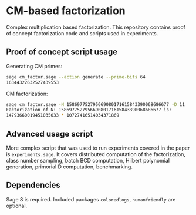 # CM-based factorization
Complex multiplication based factorization.
This repository contains proof of concept factorization code and scripts used in experiments.

## Proof of concept script usage

Generating CM primes:

```bash
sage cm_factor.sage --action generate --prime-bits 64
16344322632527439553
```

CM factorization:

```bash
sage cm_factor.sage -N 158697752795669080171615843390068686677 -D 11
Factorization of N: 158697752795669080171615843390068686677 is: 
14793660019451035033 * 10727416514034371869
```

## Advanced usage script

More complex script that was used to run experiments covered in the paper is `experiments.sage`.
It covers distributed computation of the factorization, class number sampling, batch BCD computation, 
Hilbert polynomial generation, primorial D computation, benchmarking.


## Dependencies

Sage 8 is required. Included packages `coloredlogs`, `humanfriendly` are optional.

